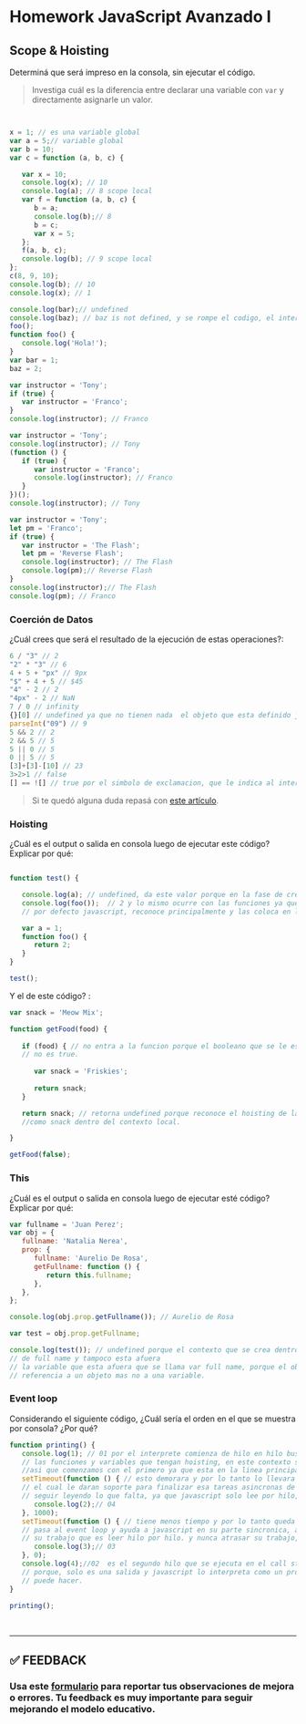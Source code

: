 # Homework JavaScript Avanzado I

## Scope & Hoisting

Determiná que será impreso en la consola, sin ejecutar el código.

> Investiga cuál es la diferencia entre declarar una variable con `var` y directamente asignarle un valor.

```javascript


x = 1; // es una variable global 
var a = 5;// variable global
var b = 10;
var c = function (a, b, c) {

   var x = 10;
   console.log(x); // 10
   console.log(a); // 8 scope local 
   var f = function (a, b, c) {
      b = a;
      console.log(b);// 8
      b = c;
      var x = 5;
   };
   f(a, b, c);
   console.log(b); // 9 scope local
};
c(8, 9, 10);
console.log(b); // 10
console.log(x); // 1
```

```javascript
console.log(bar);// undefined
console.log(baz); // baz is not defined, y se rompe el codigo, el interprete llega hasta aqui. 
foo(); 
function foo() {
   console.log('Hola!');
}
var bar = 1; 
baz = 2;
```

```javascript
var instructor = 'Tony';
if (true) {
   var instructor = 'Franco';
}
console.log(instructor); // Franco
```

```javascript
var instructor = 'Tony';
console.log(instructor); // Tony
(function () {
   if (true) {
      var instructor = 'Franco';
      console.log(instructor); // Franco
   }
})();
console.log(instructor); // Tony
```

```javascript
var instructor = 'Tony';
let pm = 'Franco';
if (true) {
   var instructor = 'The Flash';
   let pm = 'Reverse Flash';
   console.log(instructor); // The Flash
   console.log(pm);// Reverse Flash
}
console.log(instructor);// The Flash
console.log(pm); // Franco
```

### Coerción de Datos

¿Cuál crees que será el resultado de la ejecución de estas operaciones?:

```javascript
6 / "3" // 2
"2" * "3" // 6
4 + 5 + "px" // 9px
"$" + 4 + 5 // $45
"4" - 2 // 2
"4px" - 2 // NaN
7 / 0 // infinity
{}[0] // undefined ya que no tienen nada  el objeto que esta definido junto al arreglo.
parseInt("09") // 9 
5 && 2 // 2
2 && 5 // 5
5 || 0 // 5
0 || 5 // 5
[3]+[3]-[10] // 23
3>2>1 // false
[] == ![] // true por el simbolo de exclamacion, que le indica al interprete que lo reconozca como lo contrario, es decir si es false, dara true, si no fuera por ese signo, daria false, porque el valor de referencia que tiene un arreglo no es igual que otro. 
```

> Si te quedó alguna duda repasá con [este artículo](http://javascript.info/tutorial/object-conversion).

### Hoisting

¿Cuál es el output o salida en consola luego de ejecutar este código? Explicar por qué:

```javascript

function test() {

   console.log(a); // undefined, da este valor porque en la fase de creacion reconoce su hoisting
   console.log(foo());  // 2 y lo mismo ocurre con las funciones ya que el call stack que tiene
   // por defecto javascript, reconoce principalmente y las coloca en la parte superior del contexto global, esto se le llama hoisting y solo ocurre con las variables declaradas con var y funciones. 

   var a = 1;
   function foo() {
      return 2;
   }
}

test(); 
```

Y el de este código? :

```javascript
var snack = 'Meow Mix';

function getFood(food) {
   
   if (food) { // no entra a la funcion porque el booleano que se le esta pasando por parametro 
   // no es true. 
      
      var snack = 'Friskies';
   
      return snack;
   }

   return snack; // retorna undefined porque reconoce el hoisting de la variable declarada 
   //como snack dentro del contexto local. 

}

getFood(false);

```

### This

¿Cuál es el output o salida en consola luego de ejecutar esté código? Explicar por qué:

```javascript
var fullname = 'Juan Perez';
var obj = {
   fullname: 'Natalia Nerea',
   prop: {
      fullname: 'Aurelio De Rosa',
      getFullname: function () {
         return this.fullname;
      },
   },
};

console.log(obj.prop.getFullname()); // Aurelio de Rosa

var test = obj.prop.getFullname;

console.log(test()); // undefined porque el contexto que se crea dentro de la funcion no reconoce la propiedad
// de full name y tampoco esta afuera 
// la variable que esta afuera que se llama var full name, porque el objeto this esta haciendo
// referencia a un objeto mas no a una variable.  
```

### Event loop

Considerando el siguiente código, ¿Cuál sería el orden en el que se muestra por consola? ¿Por qué?

```javascript
function printing() {
   console.log(1); // 01 por el interprete comienza de hilo en hilo buscando en la fase de creacion
   // las funciones y variables que tengan hoisting, en este contexto solo vemos las salidas.
   //asi que comenzamos con el primero ya que esta en la linea principal de la funcion
   setTimeout(function () { // esto demorara y por lo tanto lo llevara a su web apis
   // el cual le daran soporte para finalizar esa tareas asincronas de forma, que pueda
   // seguir leyendo lo que falta, ya que javascript solo lee por hilo, es decir por linea 
      console.log(2);// 04
   }, 1000);
   setTimeout(function () { // tiene menos tiempo y por lo tanto queda de tercero pero igualmente
   // pasa al event loop y ayuda a javascript en su parte sincronica, a que no se demore haciendo
   // su trabajo que es leer hilo por hilo. y nunca atrasar su trabajo, sincronico 
      console.log(3);// 03
   }, 0);
   console.log(4);//02  es el segundo hilo que se ejecuta en el call stack de javascript, 
   // porque, solo es una salida y javascript lo interpreta como un proceso sincrinico que el mismo
   // puede hacer. 
}

printing();
```

</br >

---

## **✅ FEEDBACK**

### Usa este [**formulario**](https://docs.google.com/forms/d/e/1FAIpQLSe1MybH_Y-xcp1RP0jKPLndLdJYg8cwyHkSb9MwSrEjoxyzWg/viewform) para reportar tus observaciones de mejora o errores. Tu feedback es muy importante para seguir mejorando el modelo educativo.
